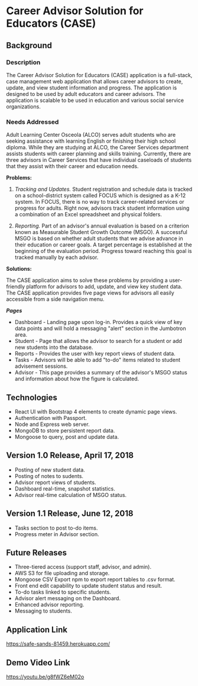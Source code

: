 # Career Advisor Solution for Educators (CASE)

## Background

### Description
The Career Advisor Solution for Educators (CASE) application is a full-stack, case management web application that allows career advisors to create, update, and view student information and progress. The application is designed to be used by adult educators and career advisors. The application is scalable to be used in education and various social service organizations.

### Needs Addressed
Adult Learning Center Osceola (ALCO) serves adult students who are seeking assistance with learning English or finishing their high school diploma. While they are studying at ALCO, the Career Services department assists students with career planning and skills training. Currently, there are three advisors in Career Services that have individual caseloads of students that they assist with their career and education needs.

**Problems:**

1.	*Tracking and Updates.* Student registration and schedule data is tracked on a school-district system called FOCUS which is designed as a K-12 system. In FOCUS, there is no way to track career-related services or progress for adults. Right now, advisors track student information using a combination of an Excel spreadsheet and physical folders.

2.	*Reporting.* Part of an advisor's annual evaluation is based on a criterion known as Measurable Student Growth Outcome (MSGO). A successful MSGO is based on whether adult students that we advise advance in their education or career goals. A target percentage is established at the beginning of the evaluation period. Progress toward reaching this goal is tracked manually by each advisor.

**Solutions:**

The CASE application aims to solve these problems by providing a user-friendly platform for advisors to add, update, and view key student data. The CASE application provides five page views for advisors all easily accessible from a side navigation menu.

***Pages***

* Dashboard - Landing page upon log-in. Provides a quick view of key data points and will hold a messaging "alert" section in the Jumbotron area.
* Student - Page that allows the advisor to search for a student or add new students into the database.
* Reports - Provides the user with key report views of student data.
* Tasks - Advisors will be able to add "to-do" items related to student advisement sessions.
* Advisor - This page provides a summary of the advisor's MSGO status and information about how the figure is calculated.

## Technologies

* React UI with Bootstrap 4 elements to create dynamic page views.
* Authentication with Passport.
* Node and Express web server.
* MongoDB to store persistent report data.
* Mongoose to query, post and update data.

## Version 1.0 Release, April 17, 2018

* Posting of new student data.
* Posting of notes to sudents.
* Advisor report views of students.
* Dashboard real-time, snapshot statistics.
* Advisor real-time calculation of MSGO status.

## Version 1.1 Release, June 12, 2018

* Tasks section to post to-do items.
* Progress meter in Advisor section.

## Future Releases

* Three-tiered access (support staff, advisor, and admin).
* AWS S3 for file uploading and storage.
* Mongoose CSV Export npm to export report tables to .csv format.
* Front end edit capability to update student status and result.
* To-do tasks linked to specific students.
* Advisor alert messaging on the Dashboard.
* Enhanced advisor reporting.
* Messaging to students.

## Application Link
https://safe-sands-81459.herokuapp.com/

## Demo Video Link
https://youtu.be/g8fWZ6eM02o